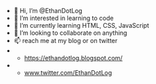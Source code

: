 - 👋 Hi, I’m @EthanDotLog
- 👀 I’m interested in learning to code
- 🌱 I’m currently learning HTML, CSS, JavaScript 
- 💞️ I’m looking to collaborate on anything 
- 📫 reach me at my blog or on twitter
- - https://ethandotlog.blogspot.com/
- - www.twitter.com/EthanDotLog

<!---
EthanDotLog/EthanDotLog is a ✨ special ✨ repository because its `README.md` (this file) appears on your GitHub profile.
You can click the Preview link to take a look at your changes.
--->
